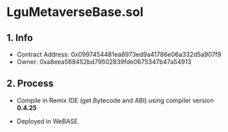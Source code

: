 # LguMetaverseBase.sol

## 1. Info

* Contract Address: 0x0997454481ea8973ed9a41786e06a332d5a907f9
* Owner: 0xa8eea568452bd79502839fde0675347b47a54913

## 2. Process

* Compile in Remix IDE (get Bytecode and ABI) using compiler version **0.4.25**

* Deployed in WeBASE

  
